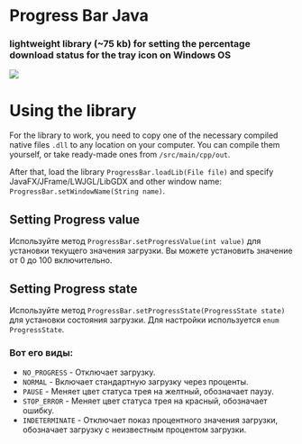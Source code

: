 # Progress Bar Java
### lightweight library (~75 kb) for setting the percentage download status for the tray icon on Windows OS
![](https://media.discordapp.net/attachments/657881800110243881/1115032531180470442/GIF_04.06.2023_18-31-38.gif)

# Using the library
For the library to work, you need to copy one of the necessary compiled native files `.dll` to any location on your computer. You can compile them yourself, or take ready-made ones from `/src/main/cpp/out`. 

After that, load the library `ProgressBar.loadLib(File file)` and specify JavaFX/JFrame/LWJGL/LibGDX and other window name: `ProgressBar.setWindowName(String name)`.

## Setting Progress value
Используйте метод `ProgressBar.setProgressValue(int value)` для установки текущего значения загрузки. Вы можете установить значение от 0 до 100 включительно.

## Setting Progress state
Используйте метод `ProgressBar.setProgressState(ProgressState state)` для установки состояния загрузки. Для настройки используется `enum ProgressState`.

### Вот его виды:
- `NO_PROGRESS` - Отключает загрузку.
- `NORMAL` - Включает стандартную загрузку через проценты.
- `PAUSE` - Меняет цвет статуса трея на желтный, обозначает паузу.
- `STOP_ERROR` - Меняет цвет статуса трея на красный, обозначает ошибку.
- `INDETERMINATE` - Отключает показ процентного значения загрузки, обозначает загрузку с неизвестным процентом загрузки.
